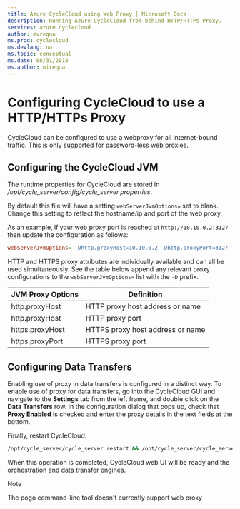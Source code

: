 ```yaml
---
title: Azure CycleCloud using Web Proxy | Microsoft Docs
description: Running Azure CycleCloud from behind HTTP/HTTPs Proxy.
services: azure cyclecloud
author: mvrequa
ms.prod: cyclecloud
ms.devlang: na
ms.topic: conceptual
ms.date: 08/31/2018
ms.author: mirequa
---
```


# Configuring CycleCloud to use a HTTP/HTTPs Proxy

CycleCloud can be configured to use a webproxy for all internet-bound traffic. This is 
only supported for password-less web proxies.

## Configuring the CycleCloud JVM

The runtime properties for CycleCloud are stored in
_/opt/cycle_server/config/cycle_server.properties_.

By default this file will have a setting `webServerJvmOptions=`
set to blank. Change this setting to reflect the hostname/ip and port of the web proxy.

As an example, if your web proxy port is reached at `http://10.10.0.2:3127` then
update the configuration as follows:
```ini
webServerJvmOptions= -Dhttp.proxyHost=10.10.0.2 -Dhttp.proxyPort=3127
```

HTTP and HTTPS proxy attributes are individually available and can all be used simultaneously.
See the table below append any relevant proxy configurations
to the `webServerJvmOptions=` list with the `-D` prefix.

JVM Proxy Options | Definition
------ | ----------
http.proxyHost | HTTP proxy host address or name
http.proxyHost | HTTP proxy port
https.proxyHost | HTTPS proxy host address or name
https.proxyPort | HTTPS proxy port

## Configuring Data Transfers

Enabling use of proxy in data transfers is configured in a distinct way. To enable
use of proxy for data transfers, go into the CycleCloud GUI and navigate to the
**Settings** tab from the left frame, and double click on the **Data Transfers** row.
In the configuration dialog that pops up, check that **Proxy Enabled** is checked and enter
the proxy details in the text fields at the bottom.

Finally, restart CycleCloud:  
```bash
/opt/cycle_server/cycle_server restart && /opt/cycle_server/cycle_server await_startup
```

When this operation is completed, CycleCloud web UI will be ready and the
orchestration and data transfer engines.

> [!NOTE]
> The pogo command-line tool doesn't currently support web proxy
